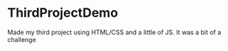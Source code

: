 # ThirdProjectDemo
Made my third project using HTML/CSS and a little of JS. It was a bit of a challenge
